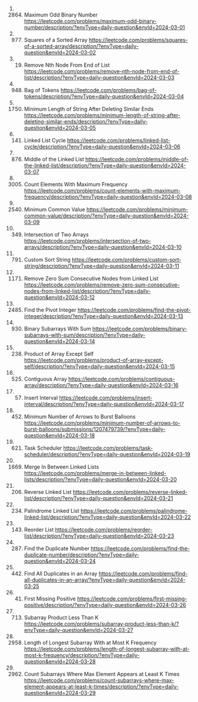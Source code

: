 1. 2864. Maximum Odd Binary Number
https://leetcode.com/problems/maximum-odd-binary-number/description/?envType=daily-question&envId=2024-03-01
2. 977. Squares of a Sorted Array
https://leetcode.com/problems/squares-of-a-sorted-array/description/?envType=daily-question&envId=2024-03-02
3. 19. Remove Nth Node From End of List
https://leetcode.com/problems/remove-nth-node-from-end-of-list/description/?envType=daily-question&envId=2024-03-03
4. 948. Bag of Tokens
https://leetcode.com/problems/bag-of-tokens/description/?envType=daily-question&envId=2024-03-04
5. 1750. Minimum Length of String After Deleting Similar Ends
https://leetcode.com/problems/minimum-length-of-string-after-deleting-similar-ends/description/?envType=daily-question&envId=2024-03-05
6. 141. Linked List Cycle
https://leetcode.com/problems/linked-list-cycle/description/?envType=daily-question&envId=2024-03-06
7. 876. Middle of the Linked List
https://leetcode.com/problems/middle-of-the-linked-list/description/?envType=daily-question&envId=2024-03-07
8. 3005. Count Elements With Maximum Frequency
https://leetcode.com/problems/count-elements-with-maximum-frequency/description/?envType=daily-question&envId=2024-03-08
9. 2540. Minimum Common Value
https://leetcode.com/problems/minimum-common-value/description/?envType=daily-question&envId=2024-03-09
10. 349. Intersection of Two Arrays
https://leetcode.com/problems/intersection-of-two-arrays/description/?envType=daily-question&envId=2024-03-10
11. 791. Custom Sort String
https://leetcode.com/problems/custom-sort-string/description/?envType=daily-question&envId=2024-03-11
12. 1171. Remove Zero Sum Consecutive Nodes from Linked List
https://leetcode.com/problems/remove-zero-sum-consecutive-nodes-from-linked-list/description/?envType=daily-question&envId=2024-03-12
13. 2485. Find the Pivot Integer
https://leetcode.com/problems/find-the-pivot-integer/description/?envType=daily-question&envId=2024-03-13
14. 930. Binary Subarrays With Sum
https://leetcode.com/problems/binary-subarrays-with-sum/description/?envType=daily-question&envId=2024-03-14
15. 238. Product of Array Except Self
https://leetcode.com/problems/product-of-array-except-self/description/?envType=daily-question&envId=2024-03-15
16. 525. Contiguous Array
https://leetcode.com/problems/contiguous-array/description/?envType=daily-question&envId=2024-03-16
17. 57. Insert Interval
https://leetcode.com/problems/insert-interval/description/?envType=daily-question&envId=2024-03-17
18. 452. Minimum Number of Arrows to Burst Balloons
https://leetcode.com/problems/minimum-number-of-arrows-to-burst-balloons/submissions/1207479739/?envType=daily-question&envId=2024-03-18
19. 621. Task Scheduler
https://leetcode.com/problems/task-scheduler/description/?envType=daily-question&envId=2024-03-19
20. 1669. Merge In Between Linked Lists
https://leetcode.com/problems/merge-in-between-linked-lists/description/?envType=daily-question&envId=2024-03-20
21. 206. Reverse Linked List
https://leetcode.com/problems/reverse-linked-list/description/?envType=daily-question&envId=2024-03-21
22. 234. Palindrome Linked List
https://leetcode.com/problems/palindrome-linked-list/description/?envType=daily-question&envId=2024-03-22
23. 143. Reorder List
https://leetcode.com/problems/reorder-list/description/?envType=daily-question&envId=2024-03-23
24. 287. Find the Duplicate Number
https://leetcode.com/problems/find-the-duplicate-number/description/?envType=daily-question&envId=2024-03-24
25. 442. Find All Duplicates in an Array
https://leetcode.com/problems/find-all-duplicates-in-an-array/?envType=daily-question&envId=2024-03-25
26. 41. First Missing Positive
https://leetcode.com/problems/first-missing-positive/description/?envType=daily-question&envId=2024-03-26
27. 713. Subarray Product Less Than K
https://leetcode.com/problems/subarray-product-less-than-k/?envType=daily-question&envId=2024-03-27
28. 2958. Length of Longest Subarray With at Most K Frequency
https://leetcode.com/problems/length-of-longest-subarray-with-at-most-k-frequency/description/?envType=daily-question&envId=2024-03-28
29.  2962. Count Subarrays Where Max Element Appears at Least K Times
https://leetcode.com/problems/count-subarrays-where-max-element-appears-at-least-k-times/description/?envType=daily-question&envId=2024-03-29